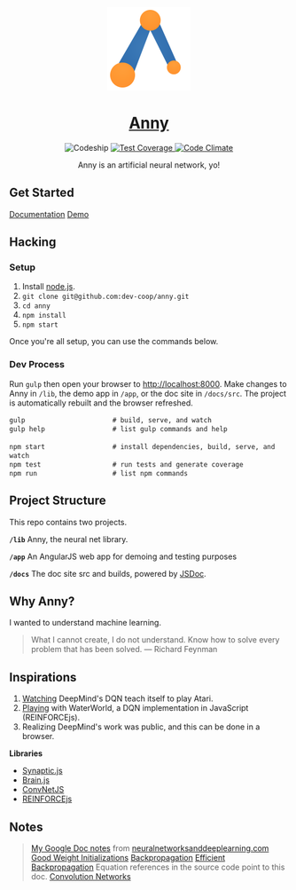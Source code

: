 <p align="center">
  <a href="http://dev-coop.github.io/anny/">
    <img height="150" width="150" src="https://raw.githubusercontent.com/dev-coop/anny/master/logo.png">
  </a>
</p>

<h1 align="center">
  <a href="http://dev-coop.github.io/anny">Anny</a>
</h1>

<p align="center">
  <img src="https://img.shields.io/codeship/e6501e60-0902-0133-c93c-7e3d949a1704/master.svg?style=flat-square" alt="Codeship"/>
  <a href="https://codeclimate.com/github/dev-coop/anny/coverage">
    <img src="https://img.shields.io/codeclimate/coverage/github/dev-coop/anny.svg?style=flat-square" alt="Test Coverage"/>
  </a>
  <a href="https://codeclimate.com/github/dev-coop/anny">
    <img src="https://img.shields.io/codeclimate/github/dev-coop/anny.svg?style=flat-square" alt="Code Climate"/>
  </a>
</p>

<p align="center">
  Anny is an artificial neural network, yo!
</p>

## Get Started
[Documentation](http://dev-coop.github.io/anny/docs/dist/0.1.0/index.html)
[Demo](http://dev-coop.github.io/anny)

## Hacking

### Setup

1. Install [node.js](https://nodejs.org/).
1. `git clone git@github.com:dev-coop/anny.git`
1. `cd anny`
1. `npm install`
1. `npm start`

Once you're all setup, you can use the commands below.

### Dev Process

Run `gulp` then open your browser to [http://localhost:8000](http://localhost:8000).
Make changes to Anny in `/lib`, the demo app in `/app`, or the doc site in `/docs/src`.
The project is automatically rebuilt and the browser refreshed.

```
gulp                      # build, serve, and watch
gulp help                 # list gulp commands and help

npm start                 # install dependencies, build, serve, and watch
npm test                  # run tests and generate coverage
npm run                   # list npm commands
```

## Project Structure

This repo contains two projects.

**`/lib`**
Anny, the neural net library.  

**`/app`**
An AngularJS web app for demoing and testing purposes

**`/docs`**
The doc site src and builds, powered by [JSDoc](http://usejsdoc.org/).

## Why Anny?

I wanted to understand machine learning.

>What I cannot create, I do not understand. Know how to solve every problem that has been solved.
>&mdash; Richard Feynman

## Inspirations

1. [Watching](https://www.youtube.com/watch?v=EfGD2qveGdQ) DeepMind's DQN teach 
itself to play Atari.
2. [Playing](http://cs.stanford.edu/people/karpathy/reinforcejs/waterworld.html) 
with WaterWorld, a DQN implementation in JavaScript (REINFORCEjs).
3. Realizing DeepMind's work was public, and this can be done in a browser.

**Libraries**

- [Synaptic.js](https://github.com/cazala/synaptic)
- [Brain.js](https://github.com/cazala/synaptic)
- [ConvNetJS](https://github.com/karpathy/convnetjs)
- [REINFORCEjs](https://github.com/karpathy/reinforcejs)

## Notes

>[My Google Doc notes](https://docs.google.com/document/d/1h-G9qqp-xC_ykq-weEIjtk0IvXdmij3tCDRfP75BJUg) from [neuralnetworksanddeeplearning.com](http://neuralnetworksanddeeplearning.com/)
>[Good Weight Initializations](https://plus.google.com/+SoumithChintala/posts/RZfdrRQWL6u)
>[Backpropagation](http://page.mi.fu-berlin.de/rojas/neural/chapter/K7.pdf)
>[Efficient Backpropagation](http://yann.lecun.com/exdb/publis/pdf/lecun-98b.pdf) Equation references in the source code point to this doc.
>[Convolution Networks](http://andrew.gibiansky.com/blog/machine-learning/convolutional-neural-networks/)  
